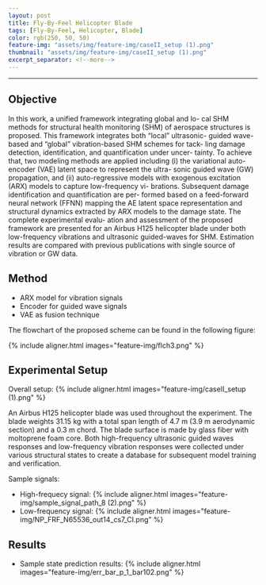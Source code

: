 ```yaml
---
layout: post
title: Fly-By-Feel Helicopter Blade
tags: [Fly-By-Feel, Helicopter, Blade]
color: rgb(250, 50, 50)
feature-img: "assets/img/feature-img/caseII_setup (1).png"
thumbnail: "assets/img/feature-img/caseII_setup (1).png"
excerpt_separator: <!--more-->
---
```


---
## Objective

In this work, a unified framework integrating global and lo-
cal SHM methods for structural health monitoring (SHM) of aerospace
structures is proposed. This framework integrates both “local” ultrasonic-
guided wave-based and “global” vibration-based SHM schemes for tack-
ling damage detection, identification, and quantification under uncer-
tainty. To achieve that, two modeling methods are applied including (i)
the variational auto-encoder (VAE) latent space to represent the ultra-
sonic guided wave (GW) propagation, and (ii) auto-regressive models
with exogenous excitation (ARX) models to capture low-frequency vi-
brations. Subsequent damage identification and quantification are per-
formed based on a feed-forward neural network (FFNN) mapping the
AE latent space representation and structural dynamics extracted by
ARX models to the damage state. The complete experimental evalu-
ation and assessment of the proposed framework are presented for an
Airbus H125 helicopter blade under both low-frequency vibrations and
ultrasonic guided-waves for SHM. Estimation results are compared with
previous publications with single source of vibration or GW data.

## Method

* ARX model for vibration signals
* Encoder for guided wave signals
* VAE as fusion technique

The flowchart of the proposed scheme can be found in the following figure:

{% include aligner.html images="feature-img/flch3.png" %}

## Experimental Setup

Overall setup:
{% include aligner.html images="feature-img/caseII_setup (1).png" %}

An Airbus H125 helicopter blade was used throughout the experiment. The blade weights 31.15 kg with a total span length of 4.7 m (3.9 m aerodynamic section) and a 0.3 m chord. The blade surface is made by glass fiber with moltoprene foam core. Both high-frequency ultrasonic guided waves responses and low-frequency vibration responses were collected under various structural states to create a database for subsequent model training and verification.


Sample signals:
* High-frequecy signal:
{% include aligner.html images="feature-img/sample_signal_path_8 (2).png" %}
* Low-frequency signal:
{% include aligner.html images="feature-img/NP_FRF_N65536_out14_cs7_CI.png" %}

## Results

* Sample state prediction results:
{% include aligner.html images="feature-img/err_bar_p_1_bar102.png" %}



<!-- [^1]:
    {% include citation.html key="ref1" %} -->
